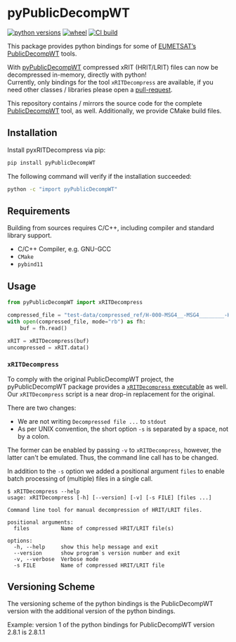 # pyPublicDecompWT
[![python versions](https://img.shields.io/pypi/pyversions/pyPublicDecompWT)](https://pypi.org/project/pyPublicDecompWT)
[![wheel](https://img.shields.io/pypi/wheel/pyPublicDecompWT)](https://pypi.org/project/pyPublicDecompWT/#files)
[![CI build](https://github.com/sbrodehl/pyPublicDecompWT/actions/workflows/trigger.yml/badge.svg)](https://github.com/sbrodehl/pyPublicDecompWT/actions/workflows/trigger.yml)

This package provides python bindings for some of [EUMETSAT’s PublicDecompWT][2] tools.

With [pyPublicDecompWT][1] compressed xRIT (HRIT/LRIT) files can now be decompressed in-memory, directly with python!  
Currently, only bindings for the tool `xRITDecompress` are available, if you need other classes / libraries please open a [pull-request][3].

This repository contains / mirrors the source code for the complete [PublicDecompWT][2] tool, as well.
Additionally, we provide CMake build files.

## Installation

Install pyxRITDecompress via pip:
```bash
pip install pyPublicDecompWT
```

The following command will verify if the installation succeeded:

```bash
python -c "import pyPublicDecompWT"
```

## Requirements
Building from sources requires C/C++, including compiler and standard library support.

- C/C++ Compiler, e.g. GNU-GCC
- `CMake`
- `pybind11`

## Usage

```python
from pyPublicDecompWT import xRITDecompress

compressed_file = "test-data/compressed_ref/H-000-MSG4__-MSG4________-HRV______-000012___-202105260000-C_"
with open(compressed_file, mode="rb") as fh:
    buf = fh.read()

xRIT = xRITDecompress(buf)
uncompressed = xRIT.data()
```

### `xRITDecompress`

To comply with the original PublicDecompWT project, the pyPublicDecompWT package provides a [`xRITDecompress` executable](scripts/xRITDecompress) as well.
Our `xRITDecompress` script is a near drop-in replacement for the original.

There are two changes:
- We are not writing `Decompressed file ...` to `stdout`
- As per UNIX convention, the short option `-s` is separated by a space, not by a colon.

The former can be enabled by passing `-v` to `xRITDecompress`, however, the latter can't be emulated.
Thus, the command line call has to be changed.

In addition to the `-s` option we added a positional argument `files` to enable batch processing of (multiple) files in a single call.

```
$ xRITDecompress --help
usage: xRITDecompress [-h] [--version] [-v] [-s FILE] [files ...]

Command line tool for manual decompression of HRIT/LRIT files.

positional arguments:
  files          Name of compressed HRIT/LRIT file(s)

options:
  -h, --help     show this help message and exit
  --version      show program`s version number and exit
  -v, --verbose  Verbose mode
  -s FILE        Name of compressed HRIT/LRIT file
```

## Versioning Scheme

The versioning scheme of the python bindings is the PublicDecompWT version with the additional version of the python bindings.

Example: version 1 of the python bindings for PublicDecompWT version 2.8.1 is 2.8.1.1

[1]: https://github.com/sbrodehl/pyPublicDecompWT
[2]: https://gitlab.eumetsat.int/open-source/PublicDecompWT
[3]: https://github.com/sbrodehl/pyPublicDecompWT/pulls
